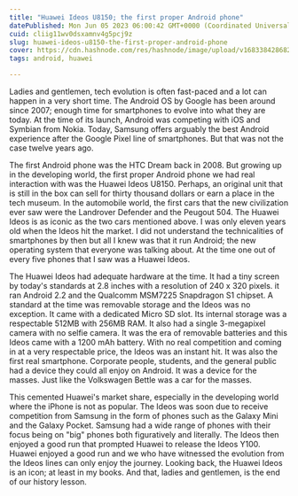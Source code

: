 ```yaml
---
title: "Huawei Ideos U8150; the first proper Android phone"
datePublished: Mon Jun 05 2023 06:00:42 GMT+0000 (Coordinated Universal Time)
cuid: cliig11wv0dsxamnv4g5pcj9z
slug: huawei-ideos-u8150-the-first-proper-android-phone
cover: https://cdn.hashnode.com/res/hashnode/image/upload/v1683384286827/84d912f6-deae-4c9d-9e76-99d6d8bcb733.png
tags: android, huawei

---
```


Ladies and gentlemen, tech evolution is often fast-paced and a lot can happen in a very short time. The Android OS by Google has been around since 2007; enough time for smartphones to evolve into what they are today. At the time of its launch, Android was competing with iOS and Symbian from Nokia. Today, Samsung offers arguably the best Android experience after the Google Pixel line of smartphones. But that was not the case twelve years ago.

The first Android phone was the HTC Dream back in 2008. But growing up in the developing world, the first proper Android phone we had real interaction with was the Huawei Ideos U8150. Perhaps, an original unit that is still in the box can sell for thirty thousand dollars or earn a place in the tech museum. In the automobile world, the first cars that the new civilization ever saw were the Landrover Defender and the Peugout 504. The Huawei Ideos is as iconic as the two cars mentioned above. I was only eleven years old when the Ideos hit the market. I did not understand the technicalities of smartphones by then but all I knew was that it run Android; the new operating system that everyone was talking about. At the time one out of every five phones that I saw was a Huawei Ideos.

The Huawei Ideos had adequate hardware at the time. It had a tiny screen by today's standards at 2.8 inches with a resolution of 240 x 320 pixels. it ran Android 2.2 and the Qualcomm MSM7225 Snapdragon S1 chipset. A standard at the time was removable storage and the Ideos was no exception. It came with a dedicated Micro SD slot. Its internal storage was a respectable 512MB with 256MB RAM. It also had a single 3-megapixel camera with no selfie camera. It was the era of removable batteries and this Ideos came with a 1200 mAh battery. With no real competition and coming in at a very respectable price, the Ideos was an instant hit. It was also the first real smartphone. Corporate people, students, and the general public had a device they could all enjoy on Android. It was a device for the masses. Just like the Volkswagen Bettle was a car for the masses.

This cemented Huawei's market share, especially in the developing world where the iPhone is not as popular. The Ideos was soon due to receive competition from Samsung in the form of phones such as the Galaxy Mini and the Galaxy Pocket. Samsung had a wide range of phones with their focus being on "big" phones both figuratively and literally. The Ideos then enjoyed a good run that prompted Huawei to release the Ideos Y100. Huawei enjoyed a good run and we who have witnessed the evolution from the Ideos lines can only enjoy the journey. Looking back, the Huawei Ideos is an icon; at least in my books. And that, ladies and gentlemen, is the end of our history lesson.